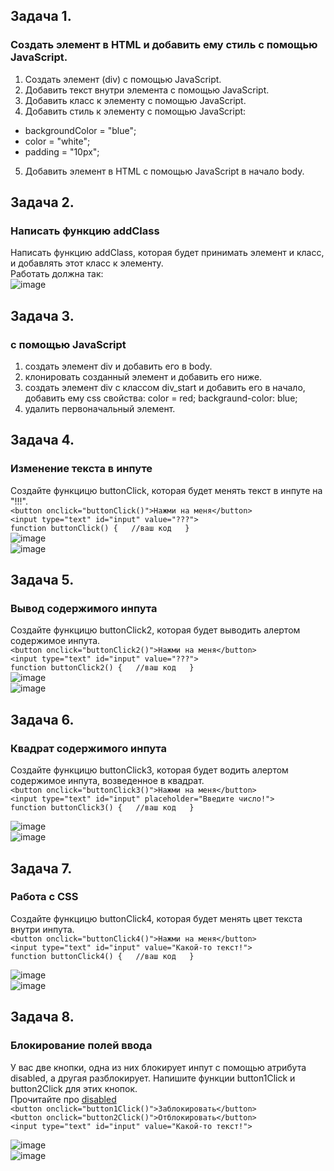
## Задача 1.   
### Создать элемент в HTML и добавить ему стиль с помощью JavaScript.  
1. Создать элемент (div) с помощью JavaScript.    
2. Добавить текст внутри элемента с помощью JavaScript.  
3. Добавить класс к элементу с помощью JavaScript.  
4. Добавить стиль к элементу с помощью JavaScript:   
- backgroundColor = "blue";  
- color = "white";  
- padding = "10px";  
5. Добавить элемент в HTML с помощью JavaScript в начало body.  

## Задача 2.   
### Написать функцию addClass  
Написать функцию addClass, которая будет принимать элемент и класс, и добавлять этот класс к элементу.  
Работать должна так:   
![image](https://user-images.githubusercontent.com/113675674/217232848-268ddfe1-b3dd-48b8-9398-b773b1e157d5.png)   

## Задача 3.   
### с помощью JavaScript  
1. создать элемент div и добавить его в body.  
2. клонировать созданный  элемент и добавить его ниже.  
3. создать элемент div с классом div_start и добавить его в начало, добавить ему css свойства: color = red; backgraund-color: blue;   
4. удалить первоначальный элемент.  

## Задача 4.   
### Изменение текста в инпуте  
Создайте функцицю buttonClick, которая будет менять текст в инпуте на "!!!".  
`<button onclick="buttonClick()">Нажми на меня</button>`  
`<input type="text" id="input" value="???">`  
`function buttonClick() {  
//ваш код  
}`  
![image](https://user-images.githubusercontent.com/113675674/217239080-e89ce0b0-2788-4240-bae8-13f855ec7b1d.png)  
![image](https://user-images.githubusercontent.com/113675674/217239122-ff995301-d056-4d94-8e36-3a1b8771647e.png)  


## Задача 5.   
### Вывод содержимого инпута  
Создайте функцицю buttonClick2, которая будет выводить алертом содержимое инпута.  
`<button onclick="buttonClick2()">Нажми на меня</button>`  
`<input type="text" id="input" value="???">`  
`function buttonClick2() {  
//ваш код  
}`  
![image](https://user-images.githubusercontent.com/113675674/217238906-433cdbea-f274-42bd-b81a-d69028dc3204.png)  
![image](https://user-images.githubusercontent.com/113675674/217238962-42e63a34-c46d-42ab-ac89-c9910dcb1e7f.png)  


## Задача 6.   
### Квадрат содержимого инпута  
Создайте функцицю buttonClick3, которая будет водить алертом содержимое инпута, возведенное в квадрат.  
`<button onclick="buttonClick3()">Нажми на меня</button>`  
`<input type="text" id="input" placeholder="Введите число!">`  
`function buttonClick3() {  
//ваш код  
}` 

![image](https://user-images.githubusercontent.com/113675674/217238781-c94bed60-ce4d-45cd-8230-f48e70ab1852.png)  
![image](https://user-images.githubusercontent.com/113675674/217238824-8df83447-be9c-4a37-a2dc-9608251bc108.png)  

## Задача 7.   
### Работа с CSS  
Создайте функцицю buttonClick4, которая будет менять цвет текста внутри инпута.  
`<button onclick="buttonClick4()">Нажми на меня</button>`  
`<input type="text" id="input" value="Какой-то текст!">`  
`function buttonClick4() {  
//ваш код  
}` 

![image](https://user-images.githubusercontent.com/113675674/217240004-79495ddd-dbd9-4187-b54a-eaeea1e75763.png)  
![image](https://user-images.githubusercontent.com/113675674/217240033-2972b831-773e-4592-8323-637221f56995.png)  


## Задача 8.   
### Блокирование полей ввода  
У вас две кнопки, одна из них блокирует инпут с помощью атрибута disabled, а другая разблокирует.  Напишите функции button1Click и button2Click для этих кнопок.  
Прочитайте про [disabled](https://code.mu/ru/markup/manual/html/attr/disabled/)  
`<button onclick="button1Click()">Заблокировать</button>`  
`<button onclick="button2Click()">Отблокировать</button>`  
`<input type="text" id="input" value="Какой-то текст!">`  

![image](https://user-images.githubusercontent.com/113675674/217243374-36da6fe9-8aee-4b32-b05e-0b663382b124.png)  
![image](https://user-images.githubusercontent.com/113675674/217243415-1682bc25-6a1e-4b60-8de0-d6a2403aa79a.png)  



